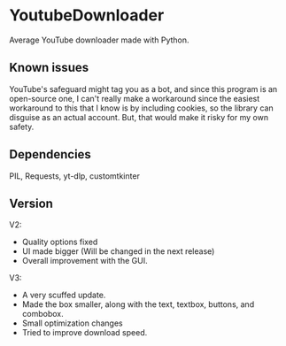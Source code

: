 # YoutubeDownloader
Average YouTube downloader made with Python.

## Known issues
YouTube's safeguard might tag you as a bot, and since this program is an open-source one, I can't really make a workaround since the easiest workaround to this that I know is by including cookies, so the library can disguise as an actual account. But, that would make it risky for my own safety.

## Dependencies
PIL, Requests, yt-dlp, customtkinter

## Version
V2:
- Quality options fixed
- UI made bigger (Will be changed in the next release)
- Overall improvement with the GUI.

V3:
- A very scuffed update.
- Made the box smaller, along with the text, textbox, buttons, and combobox.
- Small optimization changes
- Tried to improve download speed.
